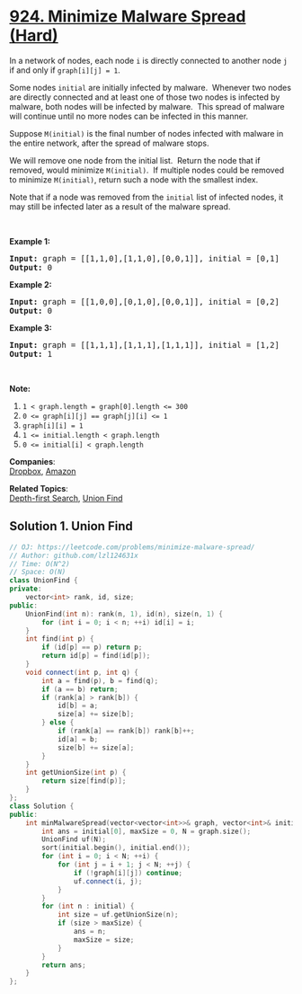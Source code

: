 # [924. Minimize Malware Spread (Hard)](https://leetcode.com/problems/minimize-malware-spread/)

<p>In a network of nodes, each node <code>i</code> is directly connected to another node <code>j</code> if and only if&nbsp;<code>graph[i][j] = 1</code>.</p>

<p>Some nodes <code>initial</code> are initially infected by malware.&nbsp; Whenever two nodes are directly connected and at least one of those two nodes is infected by malware, both nodes will be infected by malware.&nbsp; This spread of malware will continue until no more nodes can be infected in this manner.</p>

<p>Suppose <code>M(initial)</code>&nbsp;is the final number of nodes infected with malware in the entire network, after the spread of malware stops.</p>

<p>We will&nbsp;remove one node from the initial list.&nbsp; Return the node that if removed, would minimize&nbsp;<code>M(initial)</code>.&nbsp; If multiple nodes could be removed to minimize <code>M(initial)</code>, return such a node with the smallest index.</p>

<p>Note that if a node was removed from the <code>initial</code>&nbsp;list of infected nodes, it may still be infected later as a result of the malware spread.</p>

<p>&nbsp;</p>

<ol>
</ol>

<p><strong>Example 1:</strong></p>

<pre><strong>Input: </strong>graph = [[1,1,0],[1,1,0],[0,0,1]], initial = [0,1]
<strong>Output: </strong>0
</pre>

<p><strong>Example 2:</strong></p>

<pre><strong>Input: </strong>graph = [[1,0,0],[0,1,0],[0,0,1]], initial = [0,2]
<strong>Output: </strong>0
</pre>

<p><strong>Example 3:</strong></p>

<pre><strong>Input: </strong>graph = [[1,1,1],[1,1,1],[1,1,1]], initial = [1,2]
<strong>Output: </strong>1
</pre>

<p>&nbsp;</p>

<p><strong>Note:</strong></p>

<ol>
	<li><code>1 &lt; graph.length = graph[0].length &lt;= 300</code></li>
	<li><code>0 &lt;= graph[i][j] == graph[j][i] &lt;= 1</code></li>
	<li><code>graph[i][i] = 1</code></li>
	<li><code>1 &lt;= initial.length &lt; graph.length</code></li>
	<li><code>0 &lt;= initial[i] &lt; graph.length</code></li>
</ol>


**Companies**:  
[Dropbox](https://leetcode.com/company/dropbox), [Amazon](https://leetcode.com/company/amazon)

**Related Topics**:  
[Depth-first Search](https://leetcode.com/tag/depth-first-search/), [Union Find](https://leetcode.com/tag/union-find/)

## Solution 1. Union Find

```cpp
// OJ: https://leetcode.com/problems/minimize-malware-spread/
// Author: github.com/lzl124631x
// Time: O(N^2)
// Space: O(N)
class UnionFind {
private:
    vector<int> rank, id, size;
public:
    UnionFind(int n): rank(n, 1), id(n), size(n, 1) {
        for (int i = 0; i < n; ++i) id[i] = i;
    }
    int find(int p) {
        if (id[p] == p) return p;
        return id[p] = find(id[p]);
    }
    void connect(int p, int q) {
        int a = find(p), b = find(q);
        if (a == b) return;
        if (rank[a] > rank[b]) {
            id[b] = a;
            size[a] += size[b];
        } else {
            if (rank[a] == rank[b]) rank[b]++;
            id[a] = b;
            size[b] += size[a];
        }
    }
    int getUnionSize(int p) {
        return size[find(p)];
    }
};
class Solution {
public:
    int minMalwareSpread(vector<vector<int>>& graph, vector<int>& initial) {
        int ans = initial[0], maxSize = 0, N = graph.size();
        UnionFind uf(N);
        sort(initial.begin(), initial.end());
        for (int i = 0; i < N; ++i) {
            for (int j = i + 1; j < N; ++j) {
                if (!graph[i][j]) continue;
                uf.connect(i, j);
            }
        }
        for (int n : initial) {
            int size = uf.getUnionSize(n);
            if (size > maxSize) {
                ans = n;
                maxSize = size;
            }
        }
        return ans;
    }
};
```
